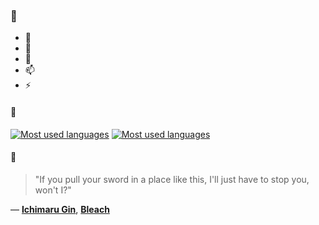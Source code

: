 ### 👋

- 🔭
- 🌱
- 💬
- 📫
- ⚡

#### 🧏

[![Most used languages](https://github-readme-stats-aynah.vercel.app/api/top-langs/?username=aynh&theme=solarized-dark&langs_count=6&layout=compact&hide_title=true)](https://github.com/anuraghazra/github-readme-stats#gh-dark-mode-only)
[![Most used languages](https://github-readme-stats-aynah.vercel.app/api/top-langs/?username=aynh&theme=solarized-light&langs_count=6&layout=compact&hide_title=true)](https://github.com/anuraghazra/github-readme-stats#gh-light-mode-only)

#### 💬

> "If you pull your sword in a place like this, I'll just have to stop you, won't I?"

&mdash; [**Ichimaru Gin**](https://myanimelist.net/character.php?q=Ichimaru%20Gin&cat=character), [**Bleach**](https://myanimelist.net/search/all?q=Bleach&cat=all)
